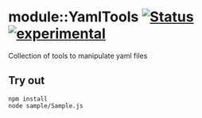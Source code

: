 # module::YamlTools  [![Status](https://github.com/Wandalen/wYamlTools/workflows/Publish/badge.svg)](https://github.com/Wandalen/wYamlTools/actions?query=workflow%3APublish) [![experimental](https://img.shields.io/badge/stability-experimental-orange.svg)](https://github.com/emersion/stability-badges#experimental)

Collection of tools to manipulate yaml files

## Try out
```
npm install
node sample/Sample.js
```
